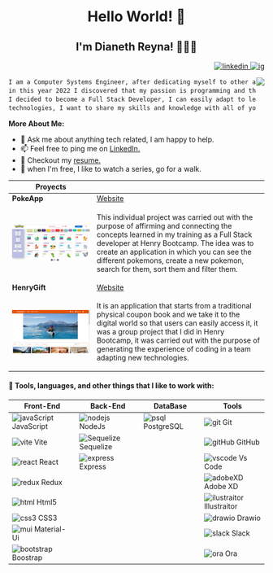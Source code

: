 <h1 align="center">Hello World! 👋</h1>
<h2 align="center">I'm Dianeth Reyna! 👩🏻‍💻
</h2>

<div align="right">
<a href="https://www.linkedin.com/in/dianethreyna/">
<img height=25 src="https://www.svgrepo.com/show/204351/linkedin.svg" alt="linkedin" />
 </a>
 <a href="https://www.instagram.com/dianreyna/">
<img height=25 src="https://www.svgrepo.com/show/306237/instagram.svg" alt=" ig" />
 </a>
</div>

<img height=200   align="right"
src="https://user-images.githubusercontent.com/100873967/187053013-ba32e91d-1a22-4fe9-8ae4-25e1817b6fe8.png"
/>

```txt
I am a Computer Systems Engineer, after dedicating myself to other areas,
in this year 2022 I discovered that my passion is programming and that is why
I decided to become a Full Stack Developer, I can easily adapt to learning new
technologies, I want to share my skills and knowledge with all of you.
```

**More About Me:**

<ul>
<li> 💬 Ask me about anything tech related, I am happy to help.</li>
<li>📫 Feel free to ping me on <a href="https://www.linkedin.com/in/dianethreyna/">LinkedIn.</a></li>
<li> 📝 Checkout my <a href="https://drive.google.com/file/d/1opauvYjVWQDY2v6dXq8Wo8htEX3jVnrN/view?usp=sharing">resume.</a></li>
<li> 🍃 when I'm free, I like to watch a series, go for a walk.</li>
</ul>

| Proyects                                                                   |                                                                                                                                                                                                                                                                                                                                                 |
| -------------------------------------------------------------------------- | ----------------------------------------------------------------------------------------------------------------------------------------------------------------------------------------------------------------------------------------------------------------------------------------------------------------------------------------------- |
| **PokeApp**                                                                | <a href="https://project-pihenry.vercel.app/">Website</a>                                                                                                                                                                                                                                                                                 |
| <img align="left" width=800 src="./utils/pokemonpi.jpg" alt="pokemon" />   | <p align="left"> This individual project was carried out with the purpose of affirming and connecting the concepts learned in my training as a Full Stack developer at Henry Bootcamp. The idea was to create an application in which you can see the different pokemons, create a new pokemon, search for them, sort them and filter them.</p> |
| **HenryGift**                                                              | <a href="https://henry-gift.vercel.app/">Website</a>                                                                                                                                                                                                                                                                                            |
| <img align="left" width=800 src="./utils/HenryGift.png" alt="henryGift" /> | <p align="left"> It is an application that starts from a traditional physical coupon book and we take it to the digital world so that users can easily access it, it was a group project that I did in Henry Bootcamp, it was carried out with the purpose of generating the experience of coding in a team adapting new technologies.</p>      |

<h4>📝 Tools, languages, and other things that I like to work with: </h4>

<div color="red">

</div>

| Front-End                                                                                        | Back-End                                                                                                                                  | DataBase                                                                                    | Tools                                                                                                    |
| ------------------------------------------------------------------------------------------------ | ----------------------------------------------------------------------------------------------------------------------------------------- | ------------------------------------------------------------------------------------------- | -------------------------------------------------------------------------------------------------------- |
| <img height=25 src="https://www.svgrepo.com/show/355081/js.svg" alt="javaScript" /> JavaScript   | <img height=25 src="https://www.svgrepo.com/show/303266/nodejs-icon-logo.svg" alt="nodejs" /> NodeJs                                      | <img height=25 src="https://www.svgrepo.com/show/373965/pgsql.svg" alt="psql" /> PostgreSQL | <img height=25 src="https://www.svgrepo.com/show/349374/git.svg" alt="git" /> Git                        |
| <img height=25 src="https://www.svgrepo.com/show/354521/vitejs.svg" alt="vite"> Vite             | <img height=25 src="https://www.svgrepo.com/show/374071/sequelize.svg" alt="Sequelize" /> Sequelize                                       |                                                                                             | <img height=25 src="https://www.svgrepo.com/show/353783/github-octocat.svg" alt="gitHub" /> GitHub       |
| <img height=25 src="https://www.svgrepo.com/show/354259/react.svg" alt="react"> React            | <img height=25 src="https://assets.website-files.com/61ca3f775a79ec5f87fcf937/6202fcdee5ee8636a145a41b_1234.png" alt="express" /> Express |                                                                                             | <img height=25 src="https://www.svgrepo.com/show/374171/vscode.svg" alt="vscode"/> Vs Code               |
| <img height=25 src="https://www.svgrepo.com/show/354274/redux.svg" alt="redux"> Redux            |                                                                                                                                           |                                                                                             | <img height=25 src="https://www.svgrepo.com/show/303109/adobe-xd-logo.svg" alt="adobeXD" /> Adobe XD     |
| <img height=25 src="https://www.svgrepo.com/show/197982/html.svg" alt="html"> Html5              |                                                                                                                                           |                                                                                             | <img height=25 src="https://www.svgrepo.com/show/53799/illustrator.svg" alt="ilustraitor"/> Illustraitor |
| <img height=25 src="https://www.svgrepo.com/show/373535/css.svg" alt="css3"> CSS3                |                                                                                                                                           |                                                                                             | <img height=25 src="https://www.svgrepo.com/show/373564/drawio.svg" alt="drawio"/> Drawio                |
| <img height=25 src="https://www.svgrepo.com/show/354048/material-ui.svg" alt="mui"> Material-Ui  |                                                                                                                                           |                                                                                             | <img height=25 src="https://www.svgrepo.com/show/349509/slack.svg" alt="slack"/> Slack                   |
| <img height=25 src="https://www.svgrepo.com/show/353498/bootstrap.svg" alt="bootstrap"> Boostrap |                                                                                                                                           |                                                                                             | <img height=25 src="https://ora.pm/l/a/19d26a73ee3068856c55b996ad6e19b7.svg" alt="ora"/> Ora             |
